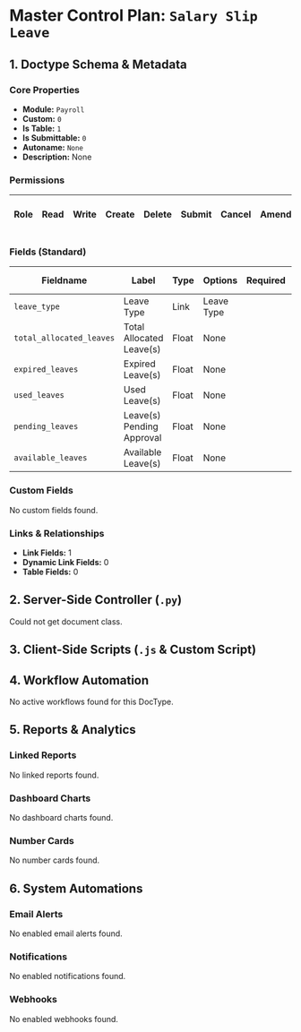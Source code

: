 # Master Control Plan: `Salary Slip Leave`

## 1. Doctype Schema & Metadata

### Core Properties
- **Module:** `Payroll`
- **Custom:** `0`
- **Is Table:** `1`
- **Is Submittable:** `0`
- **Autoname:** `None`
- **Description:** None

### Permissions
| Role | Read | Write | Create | Delete | Submit | Cancel | Amend | Report | Import | Export | Print | Email | Share | Set User Perms |
|---|---|---|---|---|---|---|---|---|---|---|---|---|---|---|


### Fields (Standard)
| Fieldname | Label | Type | Options | Required | Hidden | Read Only | Default | Description |
|---|---|---|---|---|---|---|---|---|
| `leave_type` | Leave Type | Link | Leave Type |  |  | ✅ | None | None |
| `total_allocated_leaves` | Total Allocated Leave(s) | Float | None |  |  | ✅ | None | None |
| `expired_leaves` | Expired Leave(s) | Float | None |  |  | ✅ | None | None |
| `used_leaves` | Used Leave(s) | Float | None |  |  | ✅ | None | None |
| `pending_leaves` | Leave(s) Pending Approval | Float | None |  |  | ✅ | None | None |
| `available_leaves` | Available Leave(s) | Float | None |  |  | ✅ | None | None |


### Custom Fields
No custom fields found.


### Links & Relationships
- **Link Fields:** 1
- **Dynamic Link Fields:** 0
- **Table Fields:** 0

## 2. Server-Side Controller (`.py`)
Could not get document class.


## 3. Client-Side Scripts (`.js` & Custom Script)




## 4. Workflow Automation
No active workflows found for this DocType.


## 5. Reports & Analytics
### Linked Reports
No linked reports found.


### Dashboard Charts
No dashboard charts found.


### Number Cards
No number cards found.


## 6. System Automations
### Email Alerts
No enabled email alerts found.


### Notifications
No enabled notifications found.


### Webhooks
No enabled webhooks found.
